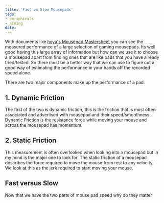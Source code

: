 ```yaml
---
title: 'Fast vs Slow Mousepads'
tags:
- periphirals
- aiming
date: 
---
```


With documents like [hoya's Mousepad Mastersheet](https://bit.ly/30cWlUe)
you can see the measured performance of a large selection of gaming mousepads.
Its well good having this large array of information but
how can we use it to choose a mousepad apart from finding ones that are
like pads that you have already tried/tested.
So there must be a better way that we can use to figure out a good way of
estimating the performance in your hands off the recorded speed alone.

There are two major components make up the performance of a pad:

## 1. Dynamic Friction

The first of the two is dynamic friction,
this is the friction that is most often associated and advertised with
mousepad and their speed/smoothness.
Dynamic Friction is the resistance force while moving your mouse and
across the mousepad has momentum.

## 2. Static Friction

This measurement is often overlooked when looking into a mousepad but
in my mind is the major one to look for.
The static friction of a mousepad describes
the force required to move the mouse from rest to any velocity.
We look at this as the jerk required to start moving your mouse.

## Fast versus Slow

Now that we have the two parts of mouse pad speed why do they matter
